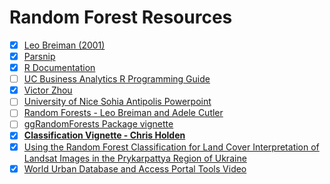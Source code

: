 Random Forest Resources
================

  - [x] [Leo Breiman
    (2001)](https://www.stat.berkeley.edu/~breiman/randomforest2001.pdf)
  - [x] [Parsnip](https://parsnip.tidymodels.org/)
  - [x] [R
    Documentation](https://cran.r-project.org/web/packages/randomForest/randomForest.pdf)
  - [ ] [UC Business Analytics R Programming
    Guide](https://uc-r.github.io/random_forests)
  - [x] [Victor
    Zhou](https://victorzhou.com/blog/intro-to-random-forests/)
  - [ ] [University of Nice Sohia Antipolis
    Powerpoint](https://perso.math.univ-toulouse.fr/motimo/files/2013/07/random-forest.pdf)
  - [ ] [Random Forests - Leo Breiman and Adele
    Cutler](https://www.stat.berkeley.edu/~breiman/RandomForests/cc_home.htm)
  - [ ] [ggRandomForests Package
    vignette](https://rdrr.io/github/ehrlinger/ggRFVignette/f/vignettes/randomForest.Rmd)
  - [x] [**Classification Vignette - Chris
    Holden**](http://ceholden.github.io/open-geo-tutorial/R/chapter_5_classification.html)
  - [x] [Using the Random Forest Classification for Land Cover
    Interpretation of Landsat Images in the Prykarpattya Region of
    Ukraine](https://ieeexplore.ieee.org/document/8526646)
  - [x] [World Urban Database and Access Portal Tools
    Video](http://www.wudapt.org/wudapt-video/)
